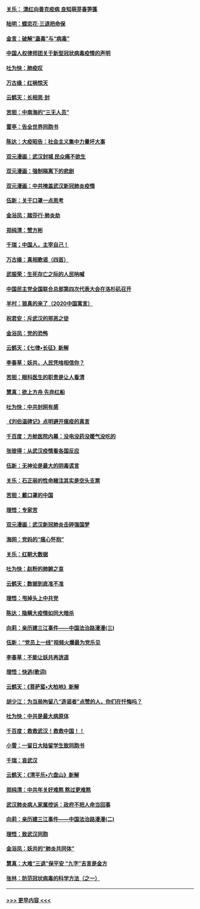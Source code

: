 #### [关乐： 漂红向善克疫病 良知萌芽春笋蓬](../pages/nsc993/n11865710.md?t=02140322) 
#### [陆明：蝶恋花‧三退把命保](../pages/nsc993/n11865673.md?t=02140322) 
#### [金言：破解“蛊毒”与“病毒”](../pages/nsc993/n11864103.md?t=02140322) 
#### [中国人权律师团关于新型冠状病毒疫情的声明](../pages/nsc993/n11864249.md?t=02140322) 
#### [吐为快：肺疫叹](../pages/nsc993/n11864027.md?t=02140322) 
#### [万古缘：红祸惊天](../pages/nsc993/n11864079.md?t=02140322) 
#### [云鹤天：长相思‧封](../pages/nsc993/n11864006.md?t=02140322) 
#### [苦胆：中南海的“三无人员”](../pages/nsc993/n11862997.md?t=02140322) 
#### [雷亭：告全世界同胞书](../pages/nsc993/n11862572.md?t=02140322) 
#### [陈达：大疫昭告：社会主义集中力量坏大事](../pages/nsc993/n11859419.md?t=02140322) 
#### [双元漫画：武汉封城 民众痛不欲生](../pages/nsc993/n11859287.md?t=02140322) 
#### [双元漫画：强制隔离下的悲剧](../pages/nsc993/n11859244.md?t=02140322) 
#### [双元漫画：中共掩盖武汉新冠肺炎疫情](../pages/nsc993/n11858249.md?t=02140322) 
#### [伍新：关于口罩一点思考](../pages/nsc993/n11859195.md?t=02140322) 
#### [金浴凤：踏莎行‧肺炎劫](../pages/nsc993/n11858227.md?t=02140322) 
#### [郑纯清：赞方彬](../pages/nsc993/n11856803.md?t=02140322) 
#### [千瑞；中国人，主宰自己！](../pages/nsc993/n11856793.md?t=02140322) 
#### [万古缘：真相歌谣（四首）](../pages/nsc993/n11856263.md?t=02140322) 
#### [武振荣：生死存亡之际的人民呐喊](../pages/nsc993/n11856256.md?t=02140322) 
#### [中国民主党全国联合总部第四次代表大会在洛杉矶召开](../pages/nsc993/n11856344.md?t=02140322) 
#### [羊村：狼真的来了（2020中国寓言）](../pages/nsc993/n11856229.md?t=02140322) 
#### [祝君安：斥武汉的邪恶之徒](../pages/nsc993/n11855861.md?t=02140322) 
#### [金浴凤：党的恐怖](../pages/nsc993/n11855849.md?t=02140322) 
#### [云鹤天：《七律▪长征》新解](../pages/nsc993/n11855479.md?t=02140322) 
#### [李春草：妖共，人民凭啥相信你？](../pages/nsc993/n11855196.md?t=02140322) 
#### [苦胆：眼科医生的职责是让人看清](../pages/nsc993/n11853840.md?t=02140322) 
#### [慧真：欲上方舟 先弃红船](../pages/nsc993/n11853483.md?t=02140322) 
#### [吐为快：中共封网有感](../pages/nsc993/n11852575.md?t=02140322) 
#### [《刘伯温碑记》点明避开瘟疫的真言](../pages/nsc993/n11852128.md?t=02140322) 
#### [千百度：方舱医院内幕：没电没药没暖气没吃的](../pages/nsc993/n11850211.md?t=02140322) 
#### [张彼得：从武汉疫情看各国反应](../pages/nsc993/n11850102.md?t=02140322) 
#### [伍新：无神论是最大的阴毒谎言](../pages/nsc993/n11846129.md?t=02140322) 
#### [关乐：石正丽的性命赌注其实是空头支票](../pages/nsc993/n11846109.md?t=02140322) 
#### [苦胆：戴口罩的中国](../pages/nsc993/n11845576.md?t=02140322) 
#### [理悟：专家苦](../pages/nsc993/n11845564.md?t=02140322) 
#### [双元漫画：武汉新冠肺炎击碎强国梦](../pages/nsc993/n11843320.md?t=02140322) 
#### [海网：党妈的“瘟心怀抱”](../pages/nsc993/n11840740.md?t=02140322) 
#### [关乐：红朝大数据](../pages/nsc993/n11840675.md?t=02140322) 
#### [吐为快：赵粉的肺腑之哀](../pages/nsc993/n11840618.md?t=02140322) 
#### [云鹤天：数据到底准不准](../pages/nsc993/n11840325.md?t=02140322) 
#### [理悟：甩掉头上中共党](../pages/nsc993/n11838826.md?t=02140322) 
#### [陈达：隐瞒大疫情如同大暗杀](../pages/nsc993/n11838771.md?t=02140322) 
#### [向莉：亲历建三江事件——中国法治路漫漫(三)](../pages/nsc993/n11831825.md?t=02140322) 
#### [伍新：“党员上一线”视频火爆最为党乐见](../pages/nsc993/n11838200.md?t=02140322) 
#### [李春草：不能让妖共再逍遥](../pages/nsc993/n11838102.md?t=02140322) 
#### [理悟：快逃(歌词)](../pages/nsc993/n11838083.md?t=02140322) 
#### [云鹤天：《菩萨蛮▪大柏地》新解](../pages/nsc993/n11838059.md?t=02140322) 
#### [胡少江：为当局拘留八“造谣者”点赞的人，你们在忏悔吗？](../pages/nsc993/n11836801.md?t=02140322) 
#### [吐为快：中共是最大病原体](../pages/nsc993/n11836748.md?t=02140322) 
#### [千百度：救救武汉！救救中国！！](../pages/nsc993/n11836145.md?t=02140322) 
#### [小雪：一留日大陆留学生致同胞书](../pages/nsc993/n11834624.md?t=02140322) 
#### [千瑞：哀武汉](../pages/nsc993/n11833647.md?t=02140322) 
#### [云鹤天：《清平乐▪六盘山》新解](../pages/nsc993/n11833611.md?t=02140322) 
#### [郑纯清：中共年关好难熬 熬过更难熬](../pages/nsc993/n11833489.md?t=02140322) 
#### [武汉肺炎病人家属控诉：政府不把人命当回事](../pages/nsc993/n11833205.md?t=02140322) 
#### [向莉：亲历建三江事件——中国法治路漫漫(二)](../pages/nsc993/n11829102.md?t=02140322) 
#### [理悟：致武汉同胞](../pages/nsc993/n11831522.md?t=02140322) 
#### [金浴凤：妖共的“肺炎共同体”](../pages/nsc993/n11829448.md?t=02140322) 
#### [慧真：大难“三退”保平安 “九字”吉言是金方](../pages/nsc993/n11829501.md?t=02140322) 
#### [张林：防范冠状病毒的科学方法（之一）](../pages/nsc993/n11828618.md?t=02140322) 

----
#### [ >>> 更早内容 <<< ](../indexes/nsc993-earlier.md)
